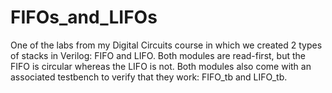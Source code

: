 # FIFOs_and_LIFOs
One of the labs from my Digital Circuits course in which we created 2 types of stacks in Verilog: FIFO and LIFO. Both modules are read-first, but the FIFO is circular whereas the LIFO is not. Both modules also come with an associated testbench to verify that they work: FIFO_tb and LIFO_tb.
